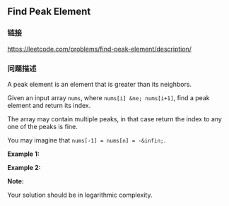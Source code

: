 ## Find Peak Element  
### 链接  
https://leetcode.com/problems/find-peak-element/description/  
### 问题描述
A peak element is an element that is greater than its neighbors.

Given an input array `nums`, where `nums[i] &ne; nums[i+1]`, find a peak element and return its index.

The array may contain multiple peaks, in that case return the index to any one of the peaks is fine.

You may imagine that `nums[-1] = nums[n] = -&infin;`.

**Example 1:**

**Example 2:**

**Note:**

Your solution should be in logarithmic complexity.
